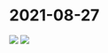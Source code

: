 # 2021-08-27

<image-container>
  <img preview="0" src="https://www.wangleant.com/turtle-images-thumbnail/IMG_20210827_083235.jpg"/>
</image-container>
<image-container>
  <img preview="0" src="https://www.wangleant.com/turtle-images-thumbnail/IMG_20210827_083626.jpg"/>
</image-container>